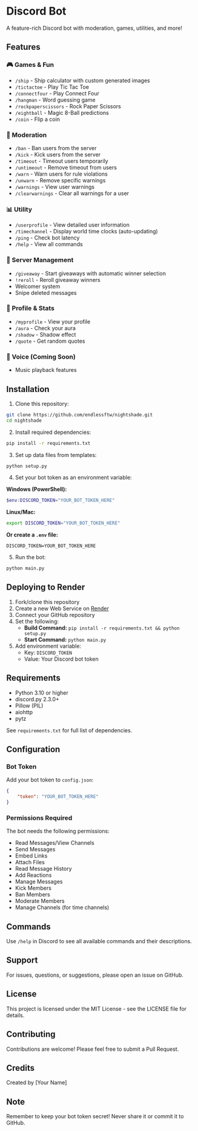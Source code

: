 # Discord Bot

A feature-rich Discord bot with moderation, games, utilities, and more!

## Features

### 🎮 Games & Fun
- `/ship` - Ship calculator with custom generated images
- `/tictactoe` - Play Tic Tac Toe
- `/connectfour` - Play Connect Four
- `/hangman` - Word guessing game
- `/rockpaperscissors` - Rock Paper Scissors
- `/eightball` - Magic 8-Ball predictions
- `/coin` - Flip a coin

### 👮 Moderation
- `/ban` - Ban users from the server
- `/kick` - Kick users from the server
- `/timeout` - Timeout users temporarily
- `/untimeout` - Remove timeout from users
- `/warn` - Warn users for rule violations
- `/unwarn` - Remove specific warnings
- `/warnings` - View user warnings
- `/clearwarnings` - Clear all warnings for a user

### 📊 Utility
- `/userprofile` - View detailed user information
- `/timechannel` - Display world time clocks (auto-updating)
- `/ping` - Check bot latency
- `/help` - View all commands

### 🎉 Server Management
- `/giveaway` - Start giveaways with automatic winner selection
- `!reroll` - Reroll giveaway winners
- Welcomer system
- Snipe deleted messages

### 🎨 Profile & Stats
- `/myprofile` - View your profile
- `/aura` - Check your aura
- `/shadow` - Shadow effect
- `/quote` - Get random quotes

### 🎵 Voice (Coming Soon)
- Music playback features

## Installation

1. Clone this repository:
```bash
git clone https://github.com/endlessftw/nightshade.git
cd nightshade
```

2. Install required dependencies:
```bash
pip install -r requirements.txt
```

3. Set up data files from templates:
```bash
python setup.py
```

4. Set your bot token as an environment variable:

**Windows (PowerShell):**
```powershell
$env:DISCORD_TOKEN="YOUR_BOT_TOKEN_HERE"
```

**Linux/Mac:**
```bash
export DISCORD_TOKEN="YOUR_BOT_TOKEN_HERE"
```

**Or create a `.env` file:**
```
DISCORD_TOKEN=YOUR_BOT_TOKEN_HERE
```

5. Run the bot:
```bash
python main.py
```

## Deploying to Render

1. Fork/clone this repository
2. Create a new Web Service on [Render](https://render.com)
3. Connect your GitHub repository
4. Set the following:
   - **Build Command:** `pip install -r requirements.txt && python setup.py`
   - **Start Command:** `python main.py`
5. Add environment variable:
   - Key: `DISCORD_TOKEN`
   - Value: Your Discord bot token

## Requirements

- Python 3.10 or higher
- discord.py 2.3.0+
- Pillow (PIL)
- aiohttp
- pytz

See `requirements.txt` for full list of dependencies.

## Configuration

### Bot Token
Add your bot token to `config.json`:
```json
{
    "token": "YOUR_BOT_TOKEN_HERE"
}
```

### Permissions Required
The bot needs the following permissions:
- Read Messages/View Channels
- Send Messages
- Embed Links
- Attach Files
- Read Message History
- Add Reactions
- Manage Messages
- Kick Members
- Ban Members
- Moderate Members
- Manage Channels (for time channels)

## Commands

Use `/help` in Discord to see all available commands and their descriptions.

## Support

For issues, questions, or suggestions, please open an issue on GitHub.

## License

This project is licensed under the MIT License - see the LICENSE file for details.

## Contributing

Contributions are welcome! Please feel free to submit a Pull Request.

## Credits

Created by [Your Name]

## Note

Remember to keep your bot token secret! Never share it or commit it to GitHub.
